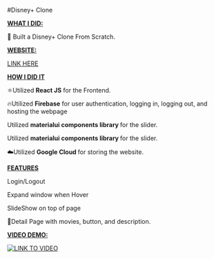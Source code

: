 #Disney+ Clone



<b><u> WHAT I DID:  </u></b>

🎨 Built a Disney+ Clone From Scratch.



<b><u>WEBSITE: </u></b>

<a href = "https://disney-plus-clone-2021.web.app"/> LINK HERE </a>



<b><u> HOW I DID IT </u></b>

⚛️Utilized <b>React JS</b> for the Frontend.


🔥Utilized <b>Firebase</b> for user authentication, logging in, logging out, and hosting the webpage


Utilized <b> materialui components library </b> for the slider. 


Utilized <b> materialui components library </b> for the slider. 


☁️Utilized <b> Google Cloud </b> for storing the website. 



<b><u>FEATURES</u></b>


Login/Logout



Expand window when Hover



SlideShow on top of page



🎥Detail Page with movies, button, and description. 




<b><u> VIDEO DEMO: </u></b>


[![LINK TO VIDEO](https://img.youtube.com/vi/bpXGvAG4-HI/0.jpg)](https://www.youtube.com/watch?v=bpXGvAG4-HI)
